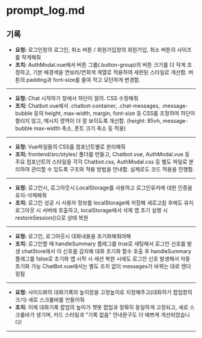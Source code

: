 # prompt_log.md

## 기록

- **요청:**
  로그인창의 로그인, 취소 버튼 / 회원가입창의 회원가입, 취소 버튼의 사이즈를 작게해줘
- **조치:**
  AuthModal.vue에서 버튼 그룹(.button-group)의 버튼 크기를 더 작게 조정하고, 기본 배경색을 연보라/연회색 계열로 적용하여 세련된 스타일로 개선함. 버튼의 padding과 font-size를 줄여 작고 모던하게 변경함.

---

- **요청:**
  Chat 시작하기 창에서 하단이 잘려. CSS 수정해줘
- **조치:**
  Chatbot.vue에서 .chatbot-container, .chat-messages, .message-bubble 등의 height, max-width, margin, font-size 등 CSS를 조정하여 하단이 짤리지 않고, 메시지 영역이 더 잘 보이도록 개선함. (height: 85vh, message-bubble max-width 축소, 폰트 크기 축소 등 적용)

---

- **요청:**
  Vue파일들의 CSS를 컴포넌트별로 분리해줘
- **조치:**
  frontend/src/styles/ 폴더를 만들고, Chatbot.vue, AuthModal.vue 등 주요 컴포넌트의 스타일을 각각 Chatbot.css, AuthModal.css 등 별도 파일로 분리하여 관리할 수 있도록 구조와 적용 방법을 안내함. 실제로도 코드 적용을 진행함.

---


- **요청:**
  로그인시, 로그아웃시 LocalStorage를 사용하고 로그인유저에 대한 인증을 유지-삭제해줘
- **조치:**
  로그인 성공 시 사용자 정보를 localStorage에 저장해 새로고침 후에도 유지
  로그아웃 시 서버에 호출하고, localStorage에서 삭제
  앱 초기 실행 시 restoreSession()으로 상태 복원

---


- **요청:**
  로그인, 로그아웃시 대화내용을 초기화해줘야해
- **조치:**
  로그인할 때 handleSummary 플래그를 true로 세팅해서 로그인 신호를 발생
  chatStore에서 이 신호를 감지해 대화 초기화 함수 호출 후 handleSummary 플래그를 false로 초기화
  앱 시작 시 세션 복원 시에도 로그인 신호 발생해서 자동 초기화 가능
  ChatBot.vue에서는 별도 조치 없이 messages가 바뀌는 대로 렌더링됨

---



- **요청:**
  사이드봐의 대화기록의 높이창을 고정높이로 지정해주고(대화하기 팝업창의 크기) 세로 스크롤바를 만들어줘
- **조치:**
  이제 대화기록 팝업의 높이가 챗봇 팝업과 정확히 동일하게 고정되고,
  세로 스크롤바가 생기며,
  카드 스타일과 "기록 없음" 안내문구도 더 예쁘게 개선되었습니다!

---
